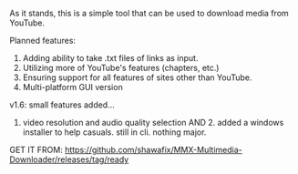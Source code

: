 As it stands, this is a simple tool that can be used to download media from YouTube.


Planned features:

1. Adding ability to take .txt files of links as input.
2. Utilizing more of YouTube's features (chapters, etc.)
3. Ensuring support for all features of sites other than YouTube.
4. Multi-platform GUI version

v1.6: small features added... 
1. video resolution and audio quality selection 
AND 2. added a windows installer to help casuals. still in cli. nothing major.

GET IT FROM: https://github.com/shawafix/MMX-Multimedia-Downloader/releases/tag/ready

